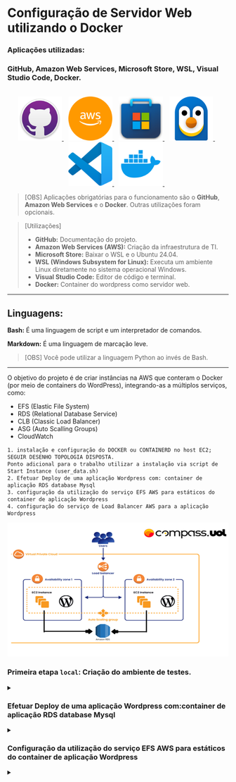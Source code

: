# Configuração de Servidor Web utilizando o Docker

### Aplicações utilizadas:

### GitHub, Amazon Web Services, Microsoft Store, WSL, Visual Studio Code, Docker.

<div align="center">
  <br>
  <a href="https://github.com/">
    <img src="/imgs/gitlogo.png" alt="GitHub" width="100">
  </a>&ensp;

  <a href="https://www.googleadservices.com/pagead/aclk?sa=L&ai=DChcSEwjKuL74ltWLAxXoEUQIHY40KqwYABAAGgJkeg&co=1&ase=2&gclid=CjwKCAiA5eC9BhAuEiwA3CKwQp-uZ-EhfKVs_yaTVCZmvhF8olLyCz4sF_rQXc-KTkKjJ6zjkq_KbRoCmx0QAvD_BwE&ei=46i4Z7zJLbLb5OUP_NnOYQ&ohost=www.google.com&cid=CAESVeD2mSl7f0Xe0yyJImaMygYDsAuUvVqE8TXk7HbEuO8df6HhHkyj13nbeuQIUd6NDilzCovM3hpvmJWnXIKlBj1rDcr0Uva9DVYGZCTyi2T-YG-tn0A&sig=AOD64_3dqO5hHHx21zCm5ROWF8TSPV62pA&q&sqi=2&nis=4&adurl&ved=2ahUKEwj8xrT4ltWLAxWyLbkGHfysMwwQ0Qx6BAgIEAE">
    <img src="/imgs/amazonicon.webp" alt="Amazon Web Services" width="100" height="100">
  </a>&ensp;

  <a href="https://apps.microsoft.com/home?hl=pt-BR&gl=BR">
    <img src="/imgs/micstorelogo.png" alt="Microsoft Store" width="100" height="100">
  </a>&ensp;

  <a href="https://www.microsoft.com/store/productId/9P9TQF7MRM4R?ocid=libraryshare">
    <img src="/imgs/wsllogoo.png" alt="WSL" width="100" height="100">
  </a>&ensp;

  <a href="https://code.visualstudio.com/">
    <img src="/imgs/vscodelogo.png" alt="Visual Studio Code" width="100" height="100">
  </a>&ensp;

  <a href="https://hub.docker.com/">
    <img src="/imgs/dockerlogo.webp" alt="Nginx" width="100" height="100">
  </a>&ensp;
</div>

> [OBS]
> Aplicações obrigatórias para o funcionamento são o **GitHub**, **Amazon Web Services** e o **Docker**. Outras utilizações foram opcionais.

> [Utilizações]
> - **GitHub:** Documentação do projeto.
> - **Amazon Web Services (AWS):** Criação da infraestrutura de TI.
> - **Microsoft Store:** Baixar o WSL e o Ubuntu 24.04.
> - **WSL (Windows Subsystem for Linux):** Executa um ambiente Linux diretamente no sistema operacional Windows.
> - **Visual Studio Code:** Editor de código e terminal.
> - **Docker:** Container do wordpress como servidor web.

---

## Linguagens:
**Bash:** É uma linguagem de script e um interpretador de comandos.

**Markdown:** É uma linguagem de marcação leve.

> [OBS]
> Você pode utilizar a linguagem Python ao invés de Bash.


---


O objetivo do projeto é de criar instâncias na AWS que conteram o Docker (por meio de containers do WordPress), integrando-as a múltiplos serviços, como:

- EFS (Elastic File System)
- RDS (Relational Database Service)
- CLB (Classic Load Balancer)
- ASG (Auto Scalling Groups)
- CloudWatch

```
1. instalação e configuração do DOCKER ou CONTAINERD no host EC2;
SEGUIR DESENHO TOPOLOGIA DISPOSTA.
Ponto adicional para o trabalho utilizar a instalação via script de Start Instance (user_data.sh)
2. Efetuar Deploy de uma aplicação Wordpress com: container de aplicação RDS database Mysql
3. configuração da utilização do serviço EFS AWS para estáticos do container de aplicação Wordpress
4. configuração do serviço de Load Balancer AWS para a aplicação Wordpress

```

![1](/imgs/doc.png)


### Primeira etapa `local`: Criação do ambiente de testes.

<div>
<details align="left">
    <summary></summary>
1 - Baixe o wsl (Pela loja da Microsoft || Por linha de comando).

```
wsl --install
```


2 - Instale a versão mais atual do ubuntu (Pela loja da Microsoft || Por linha de comando).

```
wsl --install -d Ubuntu-24.04
```

3 - Instale o um editor de código de sua preferência (VScode).

```
https://code.visualstudio.com/download
```

4 - Faça um conexão ao wsl.

Instale o WSL na Microsoft Store.
![2](/imgs/WSL.png)

Após isso, aceite as extensões que o seu VSCode deseja instalar. Elas serã responsáveis por fornecer esse suporte a sistemas no Shell do próprio Visual Studio. Após isso, verá estas Aspas, clique nelas;
![3](/imgs/aspinhas.png)

Selecione "Connect to WSL" e você será redirecionado para uma tela de shell do seu Subsistema.
![4](/imgs/connecttowsl.png)

Nele, atualize a máquina:
```
sudo apt update && sudo apt upgrade -y
```

Por conseguinte, realize as instalações:
```
#Certificados necessários
sudo apt install -y ca-certificates curl gnupg

#Chave oficial do Docker
sudo install -m 0755 -d /etc/apt/keyrings
curl -fsSL https://download.docker.com/linux/ubuntu/gpg | sudo gpg --dearmor -o /etc/apt/keyrings/docker.gpg
sudo chmod a+r /etc/apt/keyrings/docker.gpg

#Repositório docker no APT
echo \
  "deb [arch=$(dpkg --print-architecture) signed-by=/etc/apt/keyrings/docker.gpg] https://download.docker.com/linux/ubuntu \
  $(. /etc/os-release && echo "$VERSION_CODENAME") stable" | \
  sudo tee /etc/apt/sources.list.d/docker.list > /dev/null

#Atualize
sudo apt update

sudo apt upgrade -y

#Instale o docker e o docker compose.
sudo apt install -y docker-ce docker-ce-cli containerd.io docker-buildx-plugin docker-compose-plugin

#Opcional, mas recomendado adicionar o usuário ao grupo do docker
sudo usermod -aG docker $USER

#Habilite o dokcer para iniciar com o sistema, para facilitar seu funcionamento
sudo systemctl enable docker
sudo systemctl start docker
```
</div>

### Efetuar Deploy de uma aplicação Wordpress com:container de aplicação RDS database Mysql

<div>
<details align="left">
    <summary></summary>
Para o projeto, será necessário nomear sua rede (redefonte), e criar dois volumes, um para armazenar os arquivos do WordPress e o outro para o banco de dados.

<hr>
Criação de volumes para arquivos do site e do banco de dados.

```
#Cria um volume para o Wordpress.
docker volume create wordp

#Criação do volume para o banco MySQL.
docker volume create dbm

#Verificação dos volumes em listagem.
docker volume ls
```


Criação da rede para permitir uma conexão entre o banco e o site.

```
#Cria uma rede com o nome 'redefonte'.
docker network create redefonte

#Verificação da criação da rede em listagem.
docker network ls
```

Criação das pastas para armazenar arquivos referentes ao projeto, fazer uma estrutura é importante para sua execução de maneira palpável.

```
#Criação de pasta "wordpress"
mkdir wordpress

#Entra no diretório 
cd wordpress
```

Realizar a checagem no docker hub seguindo sua documentação:
```
https://hub.docker.com/_/wordpress
```

Estipule e guarde as informações do seu Banco em um arquivo de texto separado.

```
|- DB NAME 'dbwordpress'
|-- DB USER 'afonsomain'
|-- DB PASSWORD '1234'
```

Se torna necessário a realização de um docker compose para comunicação das imagens do MySQL e do WordPress:


```
nano `docker-compose.yml`

--------------------------------------------------------
services:
  wordpress:
    image: wordpress
    restart: always
    ports:
      - "80:80"
    environment:
      WORDPRESS_DB_HOST: database
      WORDPRESS_DB_USER: afonsomain
      WORDPRESS_DB_PASSWORD: 1234
      WORDPRESS_DB_NAME: dbwordpress
    volumes:
      - wordpress:/var/www/html
    networks:
      - redefonte

  database:
    image: mysql:8.0
    restart: always
    environment:
      MYSQL_DATABASE: dbwordpress
      MYSQL_USER: afonsomain
      MYSQL_PASSWORD: 1234
      MYSQL_RANDOM_ROOT_PASSWORD: '1'
    volumes:
      - dbm:/var/lib/mysql
    networks:
      - redefonte

networks:
  redefonte:
    driver: bridge

volumes:
  wordpress:
  database:
--------------------------------------------------------
```
Executar o compose, e após o teste apagar ele.

```
#Executa o arquivo 'docker-compose.yml'
docker compose up -d

#Exclui os containers e manterá os volumes
docker compose down
```

Por fim, acesse seu localhost com as portas usadas e ele deverá redirecionar corretamente: 

![5](/imgs/wphome.png)

Após logar no WordPress:

![6](/imgs/bemvindowp.png)
</div>

### Configuração da utilização do serviço EFS AWS para estáticos do container de aplicação Wordpress

<div>
<details align="left">
    <summary></summary>

Criação de security groups:

![00](/imgs/inboundefs.png)
![01](/imgs/outboundefs.png)

2- Criar um EFS.

![02](/imgs/efs1.png)
![03](/imgs/efs2.png)


<hr>

Após a criação, clique em "Anexar" no EFS
E depois, copie para utilizar depois no shell
![04](/imgs/montagemefs.png)
<hr>

Entrar na EC2 via ssh

Instale os pacotes necessários

Documentação Linux: https://docs.aws.amazon.com/pt_br/efs/latest/ug/using-amazon-efs-utils.html
Documentação oficial para outras distribuições: https://docs.aws.amazon.com/pt_br/efs/latest/ug/installing-amazon-efs-utils.html (não funciona, testei somente na distribuição do ubuntu)

no `Linux`:
```
sudo yum install amazon-efs-utils -y
```
no `Ubuntu`:
```
$ sudo apt-get update
$ sudo apt-get -y install git binutils rustc cargo pkg-config libssl-dev gettext
$ git clone https://github.com/aws/efs-utils
$ cd efs-utils
$ ./build-deb.sh
$ sudo apt-get -y install ./build/amazon-efs-utils*deb
```
```
#Pasta para fazer a montagem

mkdir wordpress

Cole o que copiamos do nosso efs para um montagem manual

Exemplo: sudo mount -t efs -o tls fs-06887e858d43acc91:/ wordpress
```

Realize a execução do wordpress

nano `docker-compose.yml`:
```
services:
  web:
    image: wordpress
    restart: always
    ports:
      - "80:80"
    environment:
      WORDPRESS_DB_HOST: db
      WORDPRESS_DB_USER: afonsomain
      WORDPRESS_DB_PASSWORD: 97931406
      WORDPRESS_DB_NAME: wpdatabase
    volumes:
      - /home/ec2-user/wordpress:/var/www/html
    networks:
      - redefonte

networks:
  redefonte:
    driver: bridge
```

comando pra executar o container 
```
#Linux:
docker-compose up -d
#Ubuntu:
docker compose up -d
```
<hr>
</div>

